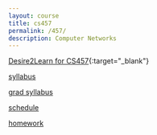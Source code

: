 ```yaml
---
layout: course
title: cs457
permalink: /457/
description: Computer Networks
---
```

[Desire2Learn for CS457](https://nmhu.desire2learn.com/d2l/home/28405){:target="_blank"}

[syllabus](/457/syllabus/) 

[grad syllabus](/457/syllabus-grad/)

[schedule](/457/schedule/)

[homework](/457/hw/)